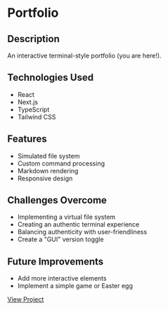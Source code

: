 # Portfolio

## Description
An interactive terminal-style portfolio (you are here!).

## Technologies Used
- React
- Next.js
- TypeScript
- Tailwind CSS

## Features
- Simulated file system
- Custom command processing
- Markdown rendering
- Responsive design

## Challenges Overcome
- Implementing a virtual file system
- Creating an authentic terminal experience
- Balancing authenticity with user-friendliness
- Create a "GUI" version toggle

## Future Improvements
- Add more interactive elements
- Implement a simple game or Easter egg

[View Project](https://github.com/zukauskas/portfolio)

